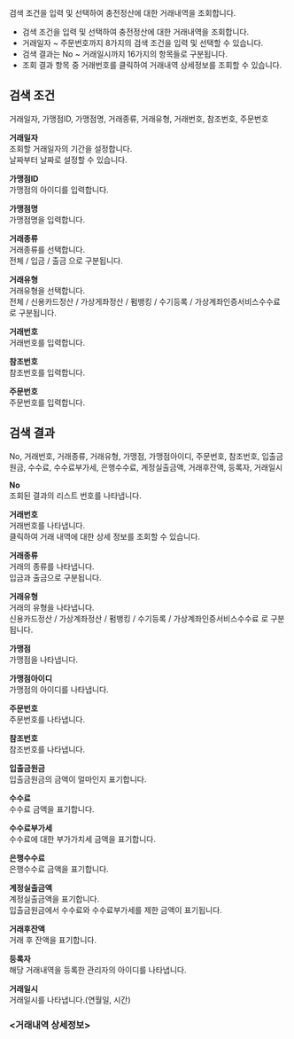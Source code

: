 검색 조건을 입력 및 선택하여 충전정산에 대한 거래내역을 조회합니다.

- 검색 조건을 입력 및 선택하여 충전정산에 대한 거래내역을 조회합니다.
- 거래일자 ~ 주문번호까지 8가지의 검색 조건을 입력 및 선택할 수 있습니다.
- 검색 결과는 No ~ 거래일시까지 16가지의 항목들로 구분됩니다.
- 조회 결과 항목 중 거래번호를 클릭하여 거래내역 상세정보를 조회할 수 있습니다.


## 검색 조건
거래일자, 가맹점ID, 가맹점명, 거래종류, 거래유형, 거래번호, 참조번호, 주문번호

**거래일자**
<br>조회할 거래일자의 기간을 설정합니다.
<br>날짜부터 날짜로 설정할 수 있습니다.

**가맹점ID**
<br>가맹점의 아이디를 입력합니다.

**가맹점명**
<br>가맹점명을 입력합니다.

**거래종류**
<br>거래종류를 선택합니다.
<br>전체 / 입금 / 출금 으로 구분됩니다.

**거래유형**
<br>거래유형을 선택합니다.
<br>전체 / 신용카드정산 / 가상게좌정산 / 펌뱅킹 / 수기등록 / 가상계좌인증서비스수수료 로 구분됩니다.

**거래번호**
<br>거래번호를 입력합니다.

**참조번호**
<br>참조번호를 입력합니다.

**주문번호**
<br>주문번호를 입력합니다.


## 검색 결과
No, 거래번호, 거래종류, 거래유형, 가맹점, 가맹점아이디, 주문번호, 참조번호, 입출금원금, 수수료, 수수료부가세, 은행수수료, 계정실출금액, 거래후잔액, 등록자, 거래일시

**No**
<br>조회된 결과의 리스트 번호를 나타냅니다.

**거래번호**
<br>거래번호를 나타냅니다.
<br>클릭하여 거래 내역에 대한 상세 정보를 조회할 수 있습니다.

**거래종류**
<br>거래의 종류를 나타냅니다.
<br>입금과 출금으로 구분됩니다.

**거래유형**
<br>거래의 유형을 나타냅니다.
<br>신용카드정산 / 가상계좌정산 / 펌뱅킹 / 수기등록 / 가상계좌인증서비스수수료 로 구분됩니다.

**가맹점**
<br>가맹점을 나타냅니다.

**가맹점아이디**
<br>가맹점의 아이디를 나타냅니다.

**주문번호**
<br>주문번호를 나타냅니다.

**참조번호**
<br>참조번호를 나타냅니다.

**입출금원금**
<br>입출금원금의 금액이 얼마인지 표기합니다.

**수수료**
<br>수수료 금액을 표기합니다.

**수수료부가세**
<br>수수료에 대한 부가가치세 금액을 표기합니다.

**은행수수료**
<br>은행수수료 금액을 표기합니다.

**계정실출금액**
<br>계정실출금액을 표기합니다.
<br>입출금원금에서 수수료와 수수료부가세를 제한 금액이 표기됩니다.

**거래후잔액**
<br>거래 후 잔액을 표기합니다.

**등록자**
<br>해당 거래내역을 등록한 관리자의 아이디를 나타냅니다.

**거래일시**
<br>거래일시를 나타냅니다.(연월일, 시간)


### <거래내역 상세정보>





